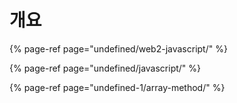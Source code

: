 # 개요

{% page-ref page="undefined/web2-javascript/" %}

{% page-ref page="undefined/javascript/" %}

{% page-ref page="undefined-1/array-method/" %}







